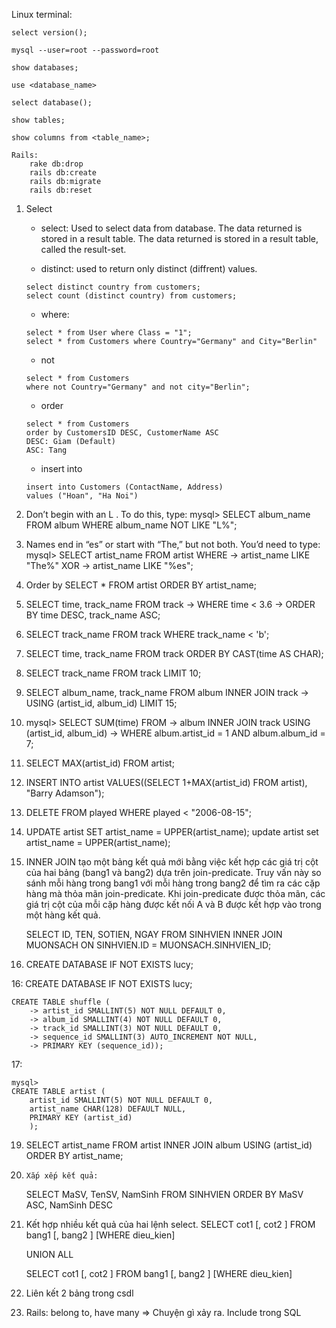 Linux terminal:

```
select version();

mysql --user=root --password=root

show databases;

use <database_name>

select database();

show tables;

show columns from <table_name>;

Rails:
	rake db:drop
	rails db:create
	rails db:migrate
	rails db:reset
```

1. Select
	+ select: Used to select data from database.
	The data returned is stored in a result table.
	The data returned is stored in a result table, called the result-set.

	+ distinct: used to return only distinct (diffrent) values.
	```
	select distinct country from customers;
	select count (distinct country) from customers;
	```

	+ where:
	```
	select * from User where Class = "1";
	select * from Customers where Country="Germany" and City="Berlin"
	```

	+ not
	```
	select * from Customers
	where not Country="Germany" and not city="Berlin";
	```

	+ order
	```
	select * from Customers
	order by CustomersID DESC, CustomerName ASC
	DESC: Giam (Default)
	ASC: Tang
	```

	+ insert into
	```
	insert into Customers (ContactName, Address)
	values ("Hoan", "Ha Noi")
	```

1. Don’t begin with an L . To do this, type:
	mysql> SELECT album_name FROM album WHERE album_name NOT LIKE "L%";

2. Names end in “es” or start with “The,” but not both. You’d need to type:
	mysql> SELECT artist_name FROM artist WHERE
		-> artist_name LIKE "The%" XOR
		-> artist_name LIKE "%es";

3. Order by
	SELECT * FROM artist ORDER BY artist_name;

4.
	SELECT time, track_name FROM track
		-> WHERE time < 3.6
		-> ORDER BY time DESC, track_name ASC;

5.
	SELECT track_name FROM track WHERE track_name < 'b';

6.
	SELECT time, track_name FROM track ORDER BY CAST(time AS CHAR);

7.
	SELECT track_name FROM track LIMIT 10;

8.
	SELECT album_name, track_name FROM album INNER JOIN track
		-> USING (artist_id, album_id) LIMIT 15;

9.
	mysql> SELECT SUM(time) FROM
		-> album INNER JOIN track USING (artist_id, album_id)
		-> WHERE album.artist_id = 1 AND album.album_id = 7;

10.
	SELECT MAX(artist_id) FROM artist;

11.
	INSERT INTO artist
		VALUES((SELECT 1+MAX(artist_id) FROM artist), "Barry Adamson");

12.
	DELETE FROM played WHERE played < "2006-08-15";

13.
	UPDATE artist SET artist_name = UPPER(artist_name);
	update artist set artist_name = UPPER(artist_name);

14.	INNER JOIN tạo một bảng kết quả mới bằng việc kết hợp các giá trị cột của hai bảng (bang1 và bang2) dựa trên join-predicate. Truy vấn này so sánh mỗi hàng trong bang1 với mỗi hàng trong bang2 để tìm ra các cặp hàng mà thỏa mãn join-predicate. Khi join-predicate được thỏa mãn, các giá trị cột của mỗi cặp hàng được kết nối A và B được kết hợp vào trong một hàng kết quả.

	SELECT  ID, TEN, SOTIEN, NGAY
	     FROM SINHVIEN
	     INNER JOIN MUONSACH
	     ON SINHVIEN.ID = MUONSACH.SINHVIEN_ID;
15.
	CREATE DATABASE IF NOT EXISTS lucy;

16:
	CREATE DATABASE IF NOT EXISTS lucy;


	CREATE TABLE shuffle (
		-> artist_id SMALLINT(5) NOT NULL DEFAULT 0,
		-> album_id SMALLINT(4) NOT NULL DEFAULT 0,
		-> track_id SMALLINT(3) NOT NULL DEFAULT 0,
		-> sequence_id SMALLINT(3) AUTO_INCREMENT NOT NULL,
		-> PRIMARY KEY (sequence_id));



17:

	mysql>
	CREATE TABLE artist (
		artist_id SMALLINT(5) NOT NULL DEFAULT 0,
		artist_name CHAR(128) DEFAULT NULL,
		PRIMARY KEY (artist_id)
		);



19.
	SELECT artist_name FROM
	artist INNER JOIN album USING (artist_id)
	ORDER BY artist_name;

20. 	Xắp xếp kết quả:
	SELECT MaSV, TenSV, NamSinh
		FROM SINHVIEN
		ORDER BY MaSV ASC, NamSinh DESC

21.	Kết hợp nhiều kết quả của hai lệnh select.
	SELECT cot1 [, cot2 ]
	FROM bang1 [, bang2 ]
	[WHERE dieu_kien]

	UNION ALL

	SELECT cot1 [, cot2 ]
	FROM bang1 [, bang2 ]
	[WHERE dieu_kien]

22.	Liên kết 2 bảng trong csdl

23.	Rails: belong to, have many => Chuyện gì xảy ra.
	Include trong SQL


